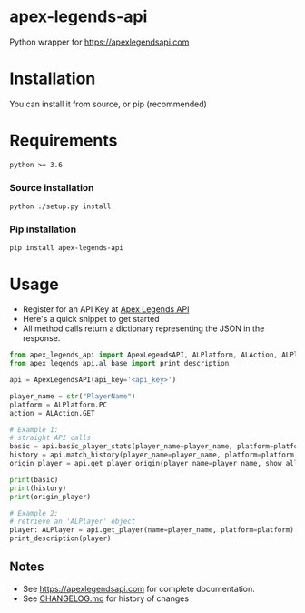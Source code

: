# apex-legends-api
Python wrapper for https://apexlegendsapi.com

# Installation
You can install it from source, or pip (recommended)
# Requirements
`python >= 3.6`
### Source installation
`python ./setup.py install`
### Pip installation
`pip install apex-legends-api`

# Usage
* Register for an API Key at [Apex Legends API](https://apexlegendsapi.com)
* Here's a quick snippet to get started
* All method calls return a dictionary representing the JSON in the response.

```python
from apex_legends_api import ApexLegendsAPI, ALPlatform, ALAction, ALPlayer
from apex_legends_api.al_base import print_description

api = ApexLegendsAPI(api_key='<api_key>')

player_name = str("PlayerName")
platform = ALPlatform.PC
action = ALAction.GET

# Example 1:
# straight API calls
basic = api.basic_player_stats(player_name=player_name, platform=platform)
history = api.match_history(player_name=player_name, platform=platform, action=action)
origin_player = api.get_player_origin(player_name=player_name, show_all_hits=True)

print(basic)
print(history)
print(origin_player)

# Example 2:
# retrieve an 'ALPlayer' object
player: ALPlayer = api.get_player(name=player_name, platform=platform)
print_description(player)

```
## Notes
- See https://apexlegendsapi.com for complete documentation.
- See [CHANGELOG.md](CHANGELOG.md) for history of changes